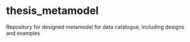 # thesis_metamodel
Repository for designed metamodel for data catalogue, including designs and examples
